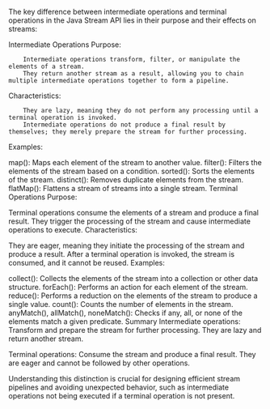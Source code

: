 

The key difference between intermediate operations and terminal operations in the Java Stream API lies in their purpose and their effects on streams:

Intermediate Operations
	Purpose:

		Intermediate operations transform, filter, or manipulate the elements of a stream.
		They return another stream as a result, allowing you to chain multiple intermediate operations together to form a pipeline.
Characteristics:

		They are lazy, meaning they do not perform any processing until a terminal operation is invoked.
		Intermediate operations do not produce a final result by themselves; they merely prepare the stream for further processing.
Examples:

map(): Maps each element of the stream to another value.
filter(): Filters the elements of the stream based on a condition.
sorted(): Sorts the elements of the stream.
distinct(): Removes duplicate elements from the stream.
flatMap(): Flattens a stream of streams into a single stream.
Terminal Operations
Purpose:

Terminal operations consume the elements of a stream and produce a final result.
They trigger the processing of the stream and cause intermediate operations to execute.
Characteristics:

They are eager, meaning they initiate the processing of the stream and produce a result.
After a terminal operation is invoked, the stream is consumed, and it cannot be reused.
Examples:

collect(): Collects the elements of the stream into a collection or other data structure.
forEach(): Performs an action for each element of the stream.
reduce(): Performs a reduction on the elements of the stream to produce a single value.
count(): Counts the number of elements in the stream.
anyMatch(), allMatch(), noneMatch(): Checks if any, all, or none of the elements match a given predicate.
Summary
Intermediate operations: Transform and prepare the stream for further processing. They are lazy and return another stream.

Terminal operations: Consume the stream and produce a final result. They are eager and cannot be followed by other operations.

Understanding this distinction is crucial for designing efficient stream pipelines and avoiding unexpected behavior, such as intermediate operations not being executed if a terminal operation is not present.